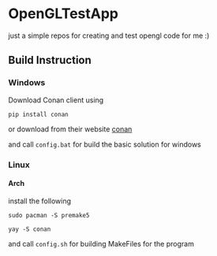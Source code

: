 # OpenGLTestApp
just a simple repos for creating and test opengl code for me :)


## Build Instruction 

### <b>Windows</b>

Download Conan client using 
```
pip install conan
```
or download from their website <a href="https://conan.io/downloads">conan</a>

and call ``` config.bat ```
for build the basic solution for windows


### <b>Linux</b>

#### Arch

install the following
```
sudo pacman -S premake5

yay -S conan
```
and call ``` config.sh ```
for building MakeFiles for the program
